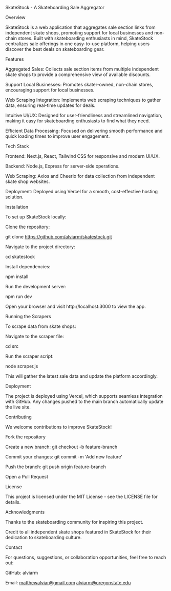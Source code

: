 SkateStock - A Skateboarding Sale Aggregator

Overview

SkateStock is a web application that aggregates sale section links from independent skate shops, promoting support for local businesses and non-chain stores. Built with skateboarding enthusiasts in mind, SkateStock centralizes sale offerings in one easy-to-use platform, helping users discover the best deals on skateboarding gear.

Features

Aggregated Sales: Collects sale section items from multiple independent skate shops to provide a comprehensive view of available discounts.

Support Local Businesses: Promotes skater-owned, non-chain stores, encouraging support for local businesses.

Web Scraping Integration: Implements web scraping techniques to gather data, ensuring real-time updates for deals.

Intuitive UI/UX: Designed for user-friendliness and streamlined navigation, making it easy for skateboarding enthusiasts to find what they need.

Efficient Data Processing: Focused on delivering smooth performance and quick loading times to improve user engagement.

Tech Stack

Frontend: Next.js, React, Tailwind CSS for responsive and modern UI/UX.

Backend: Node.js, Express for server-side operations.

Web Scraping: Axios and Cheerio for data collection from independent skate shop websites.

Deployment: Deployed using Vercel for a smooth, cost-effective hosting solution.

Installation

To set up SkateStock locally:

Clone the repository:

git clone https://github.com/alviarm/skatestock.git

Navigate to the project directory:

cd skatestock

Install dependencies:

npm install

Run the development server:

npm run dev

Open your browser and visit http://localhost:3000 to view the app.

Running the Scrapers

To scrape data from skate shops:

Navigate to the scraper file:

cd src

Run the scraper script:

node scraper.js

This will gather the latest sale data and update the platform accordingly.

Deployment

The project is deployed using Vercel, which supports seamless integration with GitHub. Any changes pushed to the main branch automatically update the live site.

Contributing

We welcome contributions to improve SkateStock!

Fork the repository

Create a new branch: git checkout -b feature-branch

Commit your changes: git commit -m 'Add new feature'

Push the branch: git push origin feature-branch

Open a Pull Request

License

This project is licensed under the MIT License - see the LICENSE file for details.

Acknowledgments

Thanks to the skateboarding community for inspiring this project.

Credit to all independent skate shops featured in SkateStock for their dedication to skateboarding culture.

Contact

For questions, suggestions, or collaboration opportunities, feel free to reach out:

GitHub: alviarm

Email: matthewalviar@gmail.com alviarm@oregonstate.edu
